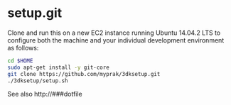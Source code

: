setup.git
=========
Clone and run this on a new EC2 instance running Ubuntu 14.04.2 LTS to
configure both the machine and your individual development environment as
follows:

```sh
cd $HOME
sudo apt-get install -y git-core
git clone https://github.com/myprak/3dksetup.git
./3dksetup/setup.sh   
```

See also http://###dotfile

